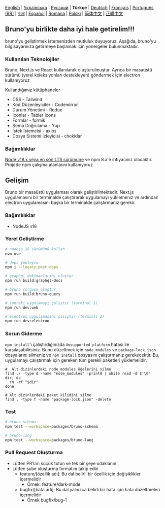 [English](../../contributing.md) | [Українська](docs/contributing/contributing_ua.md) | [Русский](docs/contributing/contributing_ru.md) | **Türkçe** | [Deutsch](docs/contributing/contributing_de.md) | [Français](docs/contributing/contributing_fr.md) | [Português (BR)](docs/contributing/contributing_pt_br.md) | [বাংলা](docs/contributing/contributing_bn.md) | [Español](docs/contributing/contributing_es.md) | [Română](docs/contributing/contributing_ro.md) | [Polski](docs/contributing/contributing_pl.md)
| [简体中文](docs/contributing/contributing_cn.md) | [正體中文](docs/contributing/contributing_zhtw.md)

## Bruno'yu birlikte daha iyi hale getirelim!!!

bruno'yu geliştirmek istemenizden mutluluk duyuyoruz. Aşağıda, bruno'yu bilgisayarınıza getirmeye başlamak için yönergeler bulunmaktadır.

### Kullanılan Teknolojiler

Bruno, Next.js ve React kullanılarak oluşturulmuştur. Ayrıca bir masaüstü sürümü (yerel koleksiyonları destekleyen) göndermek için electron kullanıyoruz

Kullandığımız kütüphaneler

- CSS - Tailwind
- Kod Düzenleyiciler - Codemirror
- Durum Yönetimi - Redux
- Iconlar - Tabler Icons
- Formlar - formik
- Şema Doğrulama - Yup
- İstek İstemcisi - axios
- Dosya Sistemi İzleyicisi - chokidar

### Bağımlılıklar

[Node v18.x veya en son LTS sürümüne](https://nodejs.org/en/) ve npm 8.x'e ihtiyacınız olacaktır. Projede npm çalışma alanlarını kullanıyoruz

## Gelişim

Bruno bir masaüstü uygulaması olarak geliştirilmektedir. Next.js uygulamasını bir terminalde çalıştırarak uygulamayı yüklemeniz ve ardından electron uygulamasını başka bir terminalde çalıştırmanız gerekir.

### Bağımlılıklar

- NodeJS v18

### Yerel Geliştirme

```bash
# nodejs 18 sürümünü kullan
nvm use

# deps yükleyin
npm i --legacy-peer-deps

# graphql dokümanlarını oluştur
npm run build:graphql-docs

# bruno sorgusu oluştur
npm run build:bruno-query

# sonraki uygulamayı çalıştır (terminal 1)
npm run dev:web

# electron uygulamasını çalıştır (terminal 2)
npm run dev:electron
```

### Sorun Giderme

`npm install`'ı çalıştırdığınızda `Unsupported platform` hatası ile karşılaşabilirsiniz. Bunu düzeltmek için `node_modules` ve `package-lock.json` dosyalarını silmeniz ve `npm install` dosyasını çalıştırmanız gerekecektir. Bu, uygulamayı çalıştırmak için gereken tüm gerekli paketleri yüklemelidir.

```shell
#  Alt dizinlerdeki node_modules öğelerini silme
find ./ -type d -name "node_modules" -print0 | while read -d $'\0' dir; do
  rm -rf "$dir"
done

# Alt dizinlerdeki paket kilidini silme
find . -type f -name "package-lock.json" -delete
```

### Test

```bash
# bruno-schema
npm test --workspace=packages/bruno-schema

# bruno-lang
npm test --workspace=packages/bruno-lang
```

### Pull Request Oluşturma

- Lütfen PR'ları küçük tutun ve tek bir şeye odaklanın
- Lütfen şube oluşturma formatını takip edin
  - feature/[özellik adı]: Bu dal belirli bir özellik için değişiklikler içermelidir
    - Örnek: feature/dark-mode
  - bugfix/[hata adı]: Bu dal yalnızca belirli bir hata için hata düzeltmeleri içermelidir
    - Örnek bugfix/bug-1

